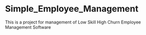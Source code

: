 # Simple_Employee_Management
This is a project for management of Low Skill High Churn Employee Management Software
